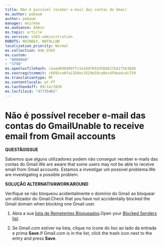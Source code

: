 ```yaml
---
title: Não é possível receber e-mail das contas do Gmail
ms.author: pebaum
author: pebaum
manager: mnirkhe
ms.audience: Admin
ms.topic: article
ms.service: o365-administration
ROBOTS: NOINDEX, NOFOLLOW
localization_priority: Normal
ms.collection: Adm_O365
ms.custom:
- "8000048"
- "3798"
ms.openlocfilehash: ceaad0d8d09ffc5e16d7692d566627b4275638d6
ms.sourcegitcommit: c6692ce0fa1358ec3529e59ca0ecdfdea4cdc759
ms.translationtype: MT
ms.contentlocale: pt-PT
ms.lasthandoff: 09/14/2020
ms.locfileid: "47735462"
---
```

# <a name="unable-to-receive-email-from-gmail-accounts"></a><span data-ttu-id="3cf41-102">Não é possível receber e-mail das contas do Gmail</span><span class="sxs-lookup"><span data-stu-id="3cf41-102">Unable to receive email from Gmail accounts</span></span>

<span data-ttu-id="3cf41-103">**QUESTÃO**</span><span class="sxs-lookup"><span data-stu-id="3cf41-103">**ISSUE**</span></span>

<span data-ttu-id="3cf41-104">Sabemos que alguns utilizadores podem não conseguir receber e-mails das contas do Gmail.</span><span class="sxs-lookup"><span data-stu-id="3cf41-104">We are aware that some users may not be able to receive email from Gmail accounts.</span></span> <span data-ttu-id="3cf41-105">Estamos a investigar um possível problema.</span><span class="sxs-lookup"><span data-stu-id="3cf41-105">We are investigating a possible problem.</span></span>

<span data-ttu-id="3cf41-106">**SOLUÇÃO ALTERNATIVA**</span><span class="sxs-lookup"><span data-stu-id="3cf41-106">**WORKAROUND**</span></span>

<span data-ttu-id="3cf41-107">Verifique se não bloqueou acidentalmente o domínio do Gmail ao bloquear um utilizador do Gmail.</span><span class="sxs-lookup"><span data-stu-id="3cf41-107">Check that you have not accidentally blocked the Gmail domain when blocking one Gmail user.</span></span>

1. <span data-ttu-id="3cf41-108">Abra a sua [lista de Remetentes Bloqueados](https://go.microsoft.com/fwlink/?linkid=2121010).</span><span class="sxs-lookup"><span data-stu-id="3cf41-108">Open your [Blocked Senders list](https://go.microsoft.com/fwlink/?linkid=2121010).</span></span>

2. <span data-ttu-id="3cf41-109">Se Gmail.com estiver na lista, clique no ícone do lixo ao lado da entrada e prima **Save**.</span><span class="sxs-lookup"><span data-stu-id="3cf41-109">If Gmail.com is in the list, click the trash icon next to the entry and press **Save**.</span></span>
